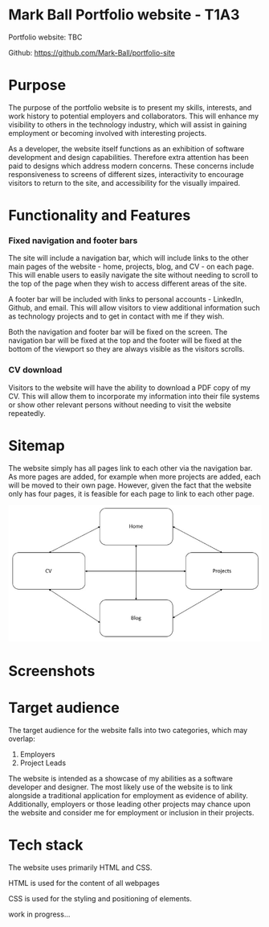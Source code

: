 # Mark Ball Portfolio website - T1A3

Portfolio website: TBC

Github: https://github.com/Mark-Ball/portfolio-site

# Purpose

The purpose of the portfolio website is to present my skills, interests, and work history to potential employers and collaborators. This will enhance my visibility to others in the technology industry, which will assist in gaining employment or becoming involved with interesting projects.

As a developer, the website itself functions as an exhibition of software development and design capabilities. Therefore extra attention has been paid to designs which address modern concerns. These concerns include responsiveness to screens of different sizes, interactivity to encourage visitors to return to the site, and accessibility for the visually impaired.

# Functionality and Features

### Fixed navigation and footer bars

The site will include a navigation bar, which will include links to the other main pages of the website - home, projects, blog, and CV - on each page. This will enable users to easily navigate the site without needing to scroll to the top of the page when they wish to access different areas of the site.

A footer bar will be included with links to personal accounts - LinkedIn, Github, and email. This will allow visitors to view additional information such as technology projects and to get in contact with me if they wish.

Both the navigation and footer bar will be fixed on the screen. The navigation bar will be fixed at the top and the footer will be fixed at the bottom of the viewport so they are always visible as the visitors scrolls.


### CV download

Visitors to the website will have the ability to download a PDF copy of my CV. This will allow them to incorporate my information into their file systems or show other relevant persons without needing to visit the website repeatedly.

# Sitemap

The website simply has all pages link to each other via the navigation bar. As more pages are added, for example when more projects are added, each will be moved to their own page. However, given the fact that the website only has four pages, it is feasible for each page to link to each other page.

![Sitemap](./docs/sitemap.jpg)

# Screenshots


# Target audience

The target audience for the website falls into two categories, which may overlap:

1. Employers
2. Project Leads

The website is intended as a showcase of my abilities as a software developer and designer. The most likely use of the website is to link alongside a traditional application for employment as evidence of ability. Additionally, employers or those leading other projects may chance upon the website and consider me for employment or inclusion in their projects.

# Tech stack
The website uses primarily HTML and CSS.

HTML is used for the content of all webpages

CSS is used for the styling and positioning of elements.

work in progress...